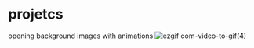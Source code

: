 # projetcs
opening background images with animations 
![ezgif com-video-to-gif(4)](https://user-images.githubusercontent.com/23188047/101636604-3feae080-3a34-11eb-92fb-0f1da17a07a3.gif)
